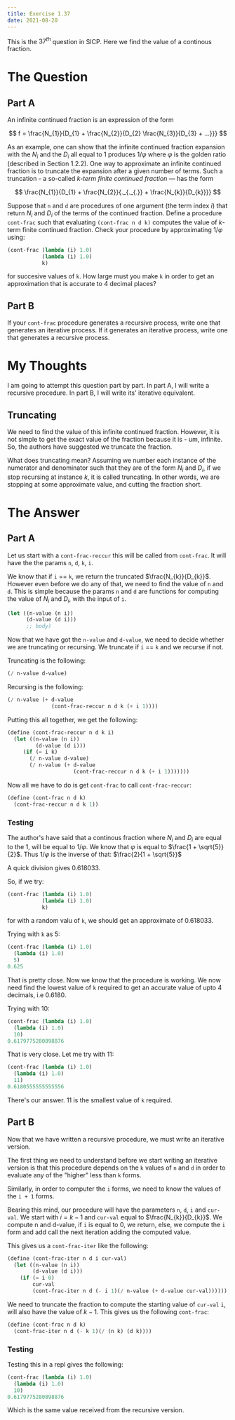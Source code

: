 ```yaml
---
title: Exercise 1.37
date: 2021-08-20
---
```


This is the $37^{th}$ question in SICP. Here we find the value of a continous fraction.

# The Question
## Part A

An infinite continued fraction is an expression of the form

$$
f = \frac{N_{1}}{D_{1} + \frac{N_{2}}{D_{2} \frac{N_{3}}{D_{3} + ...}}}
$$

As an example, one can show that the infinite continued fraction expansion with the $N_{i}$
and the $D_{i}$ all equal to 1 produces $1/\varphi$ where $\varphi$ is the golden ratio
(described in Section 1.2.2). One way to approximate an infinite continued fraction is to
truncate the expansion after a given number of terms. Such a truncation - a so-called
*k-term finite continued fraction* — has the form

$$
\frac{N_{1}}{D_{1} + \frac{N_{2}}{._{._{.}} + \frac{N_{k}}{D_{k}}}}
$$

Suppose that `n` and `d` are procedures of one argument (the term index $i$) that return 
$N_{i}$ and $D_{i}$ of the terms of the continued fraction. Define a procedure `cont-frac` 
such that evaluating `(cont-frac n d k)` computes the value of *k*-term finite continued
fraction. Check your procedure by approximating $1/\varphi$ using:

```scheme
(cont-frac (lambda (i) 1.0)
           (lambda (i) 1.0)
           k)
```

for succesive values of `k`. How large must you make `k` in order to get an approximation 
that is accurate to 4 decimal places?

## Part B

If your `cont-frac` procedure generates a recursive process, write one that generates an 
iterative process. If it generates an iterative process, write one that generates a
recursive process.

# My Thoughts

I am going to attempt this question part by part. In part A, I will write a recursive procedure.
In part B, I will write its' iterative equivalent.

## Truncating

We need to find the value of this infinite continued fraction. However, it is not simple to get the
exact value of the fraction because it is - um, infinite. So, the authors have suggested we truncate
the fraction.

What does truncating mean? Assuming we number each instance of the numerator and denominator such
that they are of the form $N_{i}$ and $D_{i}$, if we stop recursing at instance $k$, it is called
truncating. In other words, we are stopping at some approximate value, and cutting the fraction
short.

# The Answer

## Part A

Let us start with a `cont-frac-reccur` this will be called from `cont-frac`. It will have the the
params `n`, `d`, `k`, `i`.

We know that if `i` == `k`, we return the truncated $\frac{N_{k}}{D_{k}}$. However even before we do
any of that, we need to find the value of `n` and `d`. This is simple because the params `n` and `d`
are functions for computing the value of $N_{i}$ and $D_{i}$, with the input of `i`.

```scheme
(let ((n-value (n i))
      (d-value (d i)))
      ;; body)
```

Now that we have got the `n-value` and `d-value`, we need to decide whether we are truncating or recursing.
We truncate if `i` == `k` and we recurse if not.

Truncating is the following:

```scheme
(/ n-value d-value)
```

Recursing is the following:

```scheme
(/ n-value (+ d-value
              (cont-frac-reccur n d k (+ i 1))))
```

Putting this all together, we get the following:

```scheme
(define (cont-frac-reccur n d k i)
  (let ((n-value (n i))
         (d-value (d i)))
     (if (= i k)
       (/ n-value d-value)
       (/ n-value (+ d-value
                     (cont-frac-reccur n d k (+ i 1)))))))
```

Now all we have to do is get `cont-frac` to call `cont-frac-reccur`:

```scheme
(define (cont-frac n d k)
  (cont-frac-reccur n d k 1))
```

### Testing

The author's have said that a continous fraction where $N_{i}$ and $D_{i}$ are equal to
the 1, will be equal to $1/\varphi$. We know that $\varphi$ is equal to 
$\frac{1 + \sqrt{5}}{2}$. Thus $1/\varphi$ is the inverse of that: $\frac{2}{1 + \sqrt{5}}$

A quick division gives 0.618033.

So, if we try:

```scheme
(cont-frac (lambda (i) 1.0)
           (lambda (i) 1.0)
           k)
```

for with a random valu of `k`, we should get an approximate of 0.618033.

Trying with `k` as 5:

```scheme
(cont-frac (lambda (i) 1.0)
  (lambda (i) 1.0)
  5)
0.625
```

That is pretty close. Now we know that the procedure is working. We now need
find the lowest value of `k` required to get an accurate value of upto 4 decimals,
i.e 0.6180.

Trying with 10:

```scheme
(cont-frac (lambda (i) 1.0)
  (lambda (i) 1.0)
  10)
0.6179775280898876
```

That is very close. Let me try with 11:

```scheme
(cont-frac (lambda (i) 1.0)
  (lambda (i) 1.0)
  11)
0.6180555555555556
```

There's our answer. 11 is the smallest value of `k` required.

## Part B

Now that we have written a recursive procedure, we must write an iterative
version.

The first thing we need to understand before we start writing an iterative version
is that this procedure depends on the `k` values of `n` and `d` in order to evaluate
any of the "higher" less than `k` forms.

Similarly, in order to computer the `i` forms, we need to know the values of the `i + 1`
forms.

Bearing this mind, our procedure will have the parameters `n`, `d`, `i` and `cur-val`.
We start with $i = k - 1$ and `cur-val` equal to $\frac{N_{k}}{D_{k}}$. We 
compute n and d-value, if `i` is equal to 0, we return, else, we compute the `i`
form and add call the next iteration adding the computed value.

This gives us a `cont-frac-iter` like the following:

```scheme
(define (cont-frac-iter n d i cur-val)
  (let ((n-value (n i))
        (d-value (d i)))
    (if (= i 0)
        cur-val
        (cont-frac-iter n d (- i 1)(/ n-value (+ d-value cur-val))))))
```

We need to truncate the fraction to compute the starting value of `cur-val`
`i`, will also have the value of $k - 1$. This gives us the following `cont-frac`:

```scheme
(define (cont-frac n d k)
  (cont-frac-iter n d (- k 1)(/ (n k) (d k))))
```

### Testing

Testing this in a repl gives the following:

```scheme
(cont-frac (lambda (i) 1.0)
  (lambda (i) 1.0)
  10)
0.6179775280898876
```

Which is the same value received from the recursive version.
